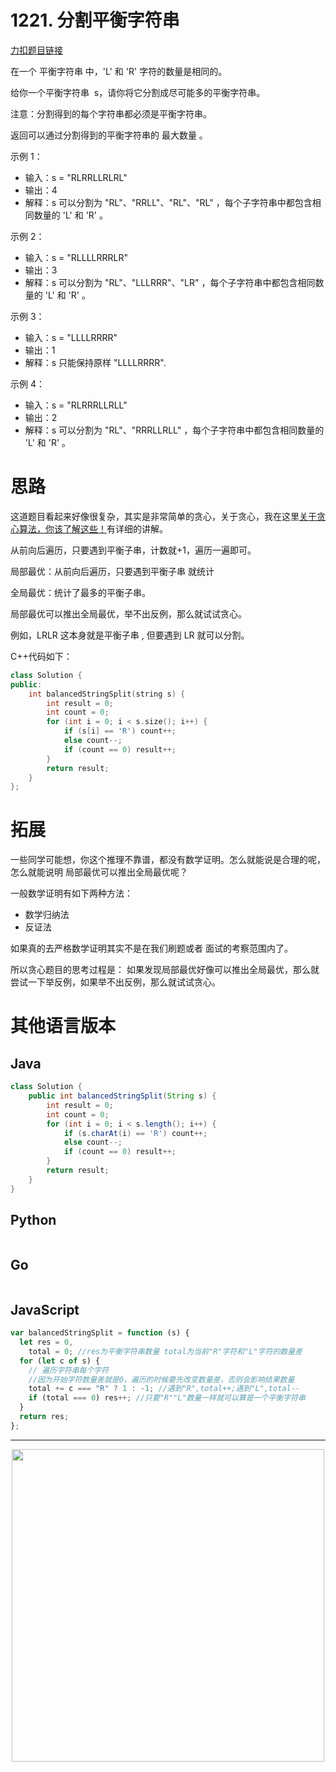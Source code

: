 # 1221. 分割平衡字符串

[力扣题目链接](https://leetcode-cn.com/problems/split-a-string-in-balanced-strings/)

在一个 平衡字符串 中，'L' 和 'R' 字符的数量是相同的。

给你一个平衡字符串  s，请你将它分割成尽可能多的平衡字符串。

注意：分割得到的每个字符串都必须是平衡字符串。

返回可以通过分割得到的平衡字符串的 最大数量 。

示例 1：

- 输入：s = "RLRRLLRLRL"
- 输出：4
- 解释：s 可以分割为 "RL"、"RRLL"、"RL"、"RL" ，每个子字符串中都包含相同数量的 'L' 和 'R' 。

示例 2：

- 输入：s = "RLLLLRRRLR"
- 输出：3
- 解释：s 可以分割为 "RL"、"LLLRRR"、"LR" ，每个子字符串中都包含相同数量的 'L' 和 'R' 。

示例 3：

- 输入：s = "LLLLRRRR"
- 输出：1
- 解释：s 只能保持原样 "LLLLRRRR".

示例 4：

- 输入：s = "RLRRRLLRLL"
- 输出：2
- 解释：s 可以分割为 "RL"、"RRRLLRLL" ，每个子字符串中都包含相同数量的 'L' 和 'R' 。

# 思路

这道题目看起来好像很复杂，其实是非常简单的贪心，关于贪心，我在这里[关于贪心算法，你该了解这些！](https://programmercarl.com/贪心算法理论基础.html)有详细的讲解。

从前向后遍历，只要遇到平衡子串，计数就+1，遍历一遍即可。

局部最优：从前向后遍历，只要遇到平衡子串 就统计

全局最优：统计了最多的平衡子串。

局部最优可以推出全局最优，举不出反例，那么就试试贪心。

例如，LRLR 这本身就是平衡子串 , 但要遇到 LR 就可以分割。

C++代码如下：

```CPP
class Solution {
public:
    int balancedStringSplit(string s) {
        int result = 0;
        int count = 0;
        for (int i = 0; i < s.size(); i++) {
            if (s[i] == 'R') count++;
            else count--;
            if (count == 0) result++;
        }
        return result;
    }
};
```

# 拓展

一些同学可能想，你这个推理不靠谱，都没有数学证明。怎么就能说是合理的呢，怎么就能说明 局部最优可以推出全局最优呢？

一般数学证明有如下两种方法：

- 数学归纳法
- 反证法

如果真的去严格数学证明其实不是在我们刷题或者 面试的考察范围内了。

所以贪心题目的思考过程是： 如果发现局部最优好像可以推出全局最优，那么就 尝试一下举反例，如果举不出反例，那么就试试贪心。

# 其他语言版本

## Java

```java
class Solution {
    public int balancedStringSplit(String s) {
        int result = 0;
        int count = 0;
        for (int i = 0; i < s.length(); i++) {
            if (s.charAt(i) == 'R') count++;
            else count--;
            if (count == 0) result++;
        }
        return result;
    }
}
```

## Python

```python

```

## Go

```go

```

## JavaScript

```js
var balancedStringSplit = function (s) {
  let res = 0,
    total = 0; //res为平衡字符串数量 total为当前"R"字符和"L"字符的数量差
  for (let c of s) {
    // 遍历字符串每个字符
    //因为开始字符数量差就是0，遍历的时候要先改变数量差，否则会影响结果数量
    total += c === "R" ? 1 : -1; //遇到"R",total++;遇到"L",total--
    if (total === 0) res++; //只要"R""L"数量一样就可以算是一个平衡字符串
  }
  return res;
};
```

---

<div align="center"><img src=https://code-thinking.cdn.bcebos.com/pics/01二维码一.jpg width=500> </img></div>
